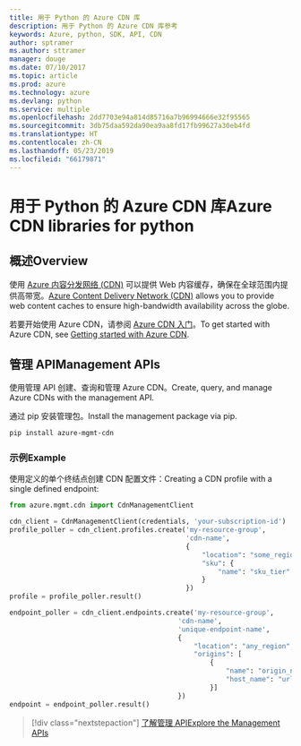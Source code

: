 ```yaml
---
title: 用于 Python 的 Azure CDN 库
description: 用于 Python 的 Azure CDN 库参考
keywords: Azure, python, SDK, API, CDN
author: sptramer
ms.author: sttramer
manager: douge
ms.date: 07/10/2017
ms.topic: article
ms.prod: azure
ms.technology: azure
ms.devlang: python
ms.service: multiple
ms.openlocfilehash: 2dd7703e94a814d85716a7b96994666e32f95565
ms.sourcegitcommit: 3db75daa592da90ea9aa8fd17fb99627a30eb4fd
ms.translationtype: HT
ms.contentlocale: zh-CN
ms.lasthandoff: 05/23/2019
ms.locfileid: "66179871"
---
```

# <a name="azure-cdn-libraries-for-python"></a><span data-ttu-id="4511f-104">用于 Python 的 Azure CDN 库</span><span class="sxs-lookup"><span data-stu-id="4511f-104">Azure CDN libraries for python</span></span>

## <a name="overview"></a><span data-ttu-id="4511f-105">概述</span><span class="sxs-lookup"><span data-stu-id="4511f-105">Overview</span></span>

<span data-ttu-id="4511f-106">使用 [Azure 内容分发网络 (CDN)](https://docs.microsoft.com/en-us/azure/cdn/cdn-overview) 可以提供 Web 内容缓存，确保在全球范围内提供高带宽。</span><span class="sxs-lookup"><span data-stu-id="4511f-106">[Azure Content Delivery Network (CDN)](https://docs.microsoft.com/en-us/azure/cdn/cdn-overview) allows you to provide web content caches to ensure high-bandwidth availability across the globe.</span></span>

<span data-ttu-id="4511f-107">若要开始使用 Azure CDN，请参阅 [Azure CDN 入门](https://docs.microsoft.com/en-us/azure/cdn/cdn-create-new-endpoint)。</span><span class="sxs-lookup"><span data-stu-id="4511f-107">To get started with Azure CDN, see [Getting started with Azure CDN](https://docs.microsoft.com/en-us/azure/cdn/cdn-create-new-endpoint).</span></span>

## <a name="management-apis"></a><span data-ttu-id="4511f-108">管理 API</span><span class="sxs-lookup"><span data-stu-id="4511f-108">Management APIs</span></span>

<span data-ttu-id="4511f-109">使用管理 API 创建、查询和管理 Azure CDN。</span><span class="sxs-lookup"><span data-stu-id="4511f-109">Create, query, and manage Azure CDNs with the management API.</span></span>

<span data-ttu-id="4511f-110">通过 pip 安装管理包。</span><span class="sxs-lookup"><span data-stu-id="4511f-110">Install the management package via pip.</span></span>

```bash
pip install azure-mgmt-cdn
```

### <a name="example"></a><span data-ttu-id="4511f-111">示例</span><span class="sxs-lookup"><span data-stu-id="4511f-111">Example</span></span>

<span data-ttu-id="4511f-112">使用定义的单个终结点创建 CDN 配置文件：</span><span class="sxs-lookup"><span data-stu-id="4511f-112">Creating a CDN profile with a single defined endpoint:</span></span>

```python
from azure.mgmt.cdn import CdnManagementClient

cdn_client = CdnManagementClient(credentials, 'your-subscription-id')
profile_poller = cdn_client.profiles.create('my-resource-group',
                                            'cdn-name',
                                            {
                                                "location": "some_region", 
                                                "sku": {
                                                    "name": "sku_tier"
                                                } 
                                            })
profile = profile_poller.result()

endpoint_poller = cdn_client.endpoints.create('my-resource-group',
                                          'cdn-name',
                                          'unique-endpoint-name', 
                                          { 
                                              "location": "any_region", 
                                              "origins": [
                                                  {
                                                      "name": "origin_name", 
                                                      "host_name": "url"
                                                  }]
                                          })
endpoint = endpoint_poller.result()
```

> [!div class="nextstepaction"]
> [<span data-ttu-id="4511f-113">了解管理 API</span><span class="sxs-lookup"><span data-stu-id="4511f-113">Explore the Management APIs</span></span>](/python/api/overview/azure/cdn/management)
